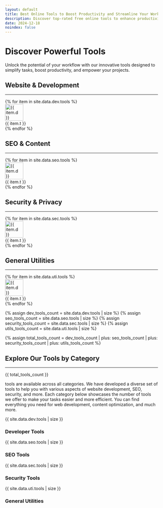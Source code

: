```yaml
---
layout: default
title: Best Online Tools to Boost Productivity and Streamline Your Workflow
description: Discover top-rated free online tools to enhance productivity, simplify tasks, and optimize your workflow. Explore the best digital solutions for professionals, students, and businesses to achieve more in less time.
date: 2024-12-18
noindex: false
---
```


<div class="bg-light">
<div class="container py-5">
  <div class="row align-items-center">
    <div class="col-md-8 mx-auto text-center">
      <h1 class="display-4 fw-bold">Discover Powerful Tools</h1>
      <p class="lead fw-normal text-muted mt-3">
        Unlock the potential of your workflow with our innovative tools designed to simplify tasks, boost productivity, and empower your projects.
      </p>
    </div>
  </div>
</div>
</div>

<div id="tools_container" class="container my-5">
 <h2 class="mt-5 fs-4 text-secondary anchor" id="web-development">Website & Development</h2><hr/>
 <div class="row row-cols-1 row-cols-sm-2 row-cols-md-4 g-4">
    {% for item in site.data.dev.tools %}
      <div class="col">
        <a class="row d-flex py-3" href="{{ item.l }}">
            <div class="col-3 icon">
                <img width="60" height="100%" src="{{ item.i }}" alt="{{ item.d }}">
            </div>
            <div class="col-9 title">
                <span class="lead fw-normal text-dark">{{ item.t }}</span>
            </div>
        </a>
        </div>
    {% endfor %}
 </div>
 <h2 class="mt-5 fs-4 text-secondary anchor" id="seo-content">SEO & Content</h2><hr/>
  <div class="row row-cols-1 row-cols-sm-2 row-cols-md-4 g-4">
        {% for item in site.data.seo.tools %}
      <div class="col">
        <a class="row d-flex py-3" href="{{ item.l }}">
            <div class="col-3 icon">
                <img width="60" height="100%" src="{{ item.i }}" alt="{{ item.d }}">
            </div>
            <div class="col-9 title">
                <span class="lead fw-normal text-dark">{{ item.t }}</span>
            </div>
        </a>
        </div>
    {% endfor %}
     </div>
  <h2 class="mt-5 fs-4 text-secondary anchor" id="security-privacy">Security & Privacy</h2><hr/>
 <div class="row row-cols-1 row-cols-sm-2 row-cols-md-4 g-4">
        {% for item in site.data.sec.tools %}
      <div class="col">
        <a class="row d-flex py-3" href="{{ item.l }}">
            <div class="col-3 icon">
                <img width="60" height="100%" src="{{ item.i }}" alt="{{ item.d }}">
            </div>
            <div class="col-9 title">
                <span class="lead fw-normal text-dark">{{ item.t }}</span>
            </div>
        </a>
        </div>
    {% endfor %}
     </div>

<h2 class="mt-5 fs-4 text-secondary anchor" id="general-utilities">General Utilities</h2><hr/>
  <div class="row row-cols-1 row-cols-sm-2 row-cols-md-4 g-4">
        {% for item in site.data.uti.tools %}
      <div class="col">
        <a class="row d-flex py-3" href="{{ item.l }}">
            <div class="col-3 icon">
                <img width="60" height="100%" src="{{ item.i }}" alt="{{ item.d }}">
            </div>
            <div class="col-9 title">
                <span class="lead fw-normal text-dark">{{ item.t }}</span>
            </div>
        </a>
        </div>
    {% endfor %}
  </div>
</div>

{% assign dev_tools_count = site.data.dev.tools | size %}
{% assign seo_tools_count = site.data.seo.tools | size %}
{% assign security_tools_count = site.data.sec.tools | size %}
{% assign utils_tools_count = site.data.uti.tools | size %}

{% assign total_tools_count = dev_tools_count | plus: seo_tools_count | plus: security_tools_count | plus: utils_tools_count %}


<section class="bg-light py-5">
<div class="container my-5">
<h2>Explore Our Tools by Category</h2><hr/>
<div class="row py-3 d-flex align-items-center">
<div class="col-md-2 text-center mb-3">
<span id="total_tools" class="display-1 fw-bold text-primary">
{{ total_tools_count }}
</span>
</div>
<div class="col-md-10">
<p class="bg-white p-4 rounded-3">tools are available across all categories. We have developed a diverse set of tools to help you with various aspects of website development, SEO, security, and more. Each category below showcases the number of tools we offer to make your tasks easier and more efficient. You can find everything you need for web development, content optimization, and much more.</p></div>
</div>

  <div class="row row-cols-2 row-cols-md-4">
    <!-- Website Development Tools -->
    <div class="col mb-4">
    <div class="category-box text-center bg-white p-5 shadow-sm border border-primary rounded-3">
        <div class="count display-1 fw-bold text-dark" id="count-dev">
        {{ site.data.dev.tools | size }}
        </div>
        <h3 class="mt-3 fw-normal fs-5 lead">
        Developer Tools
        </h3>
      </div>
    </div>

  <!-- SEO & Content Tools -->
  <div class="col mb-4">
    <div class="category-box text-center bg-white p-5 shadow-sm border border-primary rounded-3">
      <div class="count display-1 fw-bold text-dark" id="count-seo">
      {{ site.data.seo.tools | size }}
      </div>
      <h3 class="mt-3 fw-normal fs-5 lead">
      SEO Tools
      </h3>
    </div>
  </div>

  <!-- Security & Privacy Tools -->
  <div class="col mb-4">
    <div class="category-box text-center bg-white p-5 shadow-sm border border-primary rounded-3">
      <div class="count display-1 fw-bold text-dark" id="count-security">
      {{ site.data.sec.tools | size }}
      </div>
      <h3 class="mt-3 fw-normal fs-5 lead">
      Security Tools
      </h3>
    </div>
  </div>

  <!-- General Utilities -->
  <div class="col mb-4">
    <div class="category-box text-center bg-white p-5 shadow-sm border border-primary rounded-3">
      <div class="count display-1 fw-bold text-dark" id="count-utils">
      {{ site.data.uti.tools | size }}
      </div>
      <h3 class="mt-3 fw-normal fs-5 lead">
      General Utilities
      </h3>
    </div>
  </div>
</div>
</div>
</section>

<script>
  function animateCount(elementId, endValue) {
    let startValue = 0;
    let increment = endValue / 100;
    let interval = setInterval(function () {
      startValue += increment;
      if (startValue >= endValue) {
        startValue = endValue;
        clearInterval(interval);
      }
      document.getElementById(elementId).innerText = Math.floor(startValue);
    }, 10);
  }

  // Example counts (replace these with actual counts from your data)
  const counts = {
    "count-dev": document.getElementById("count-dev").innerText, // Example count for Website Development Tools
    "count-seo": document.getElementById("count-seo").innerText, // Example count for SEO & Content Tools
    "count-security": document.getElementById("count-security").innerText, // Example count for Security & Privacy Tools
    "count-utils": document.getElementById("count-utils").innerText,
    "total_tools": document.getElementById("total_tools").innerText // Example count for General Utilities
  };

  // Start the animation for each category
  for (let category in counts) {
    animateCount(category, counts[category]);
  }
</script>


<style>
#tools_container .title,
#tools_container .icon
{
    display:flex ! important;
    align-items:center ! important;
}
a{
    text-decoration:none ! important;
}

</style>